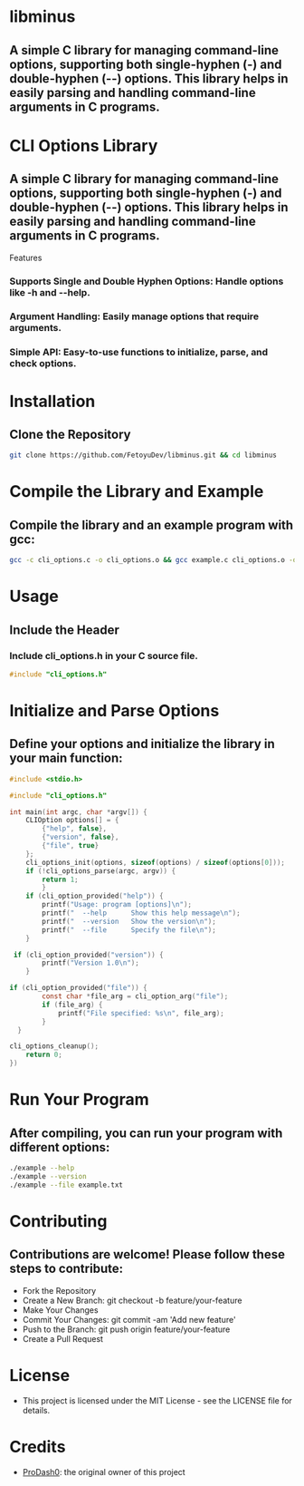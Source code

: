 # libminus
## A simple C library for managing command-line options, supporting both single-hyphen (-) and double-hyphen (--) options. This library helps in easily parsing and handling command-line arguments in C programs.

# CLI Options Library

## A simple C library for managing command-line options, supporting both single-hyphen (-) and double-hyphen (--) options. This library helps in easily parsing and handling command-line arguments in C programs.
Features

### Supports Single and Double Hyphen Options: Handle options like -h and --help.

### Argument Handling: Easily manage options that require arguments.
### Simple API: Easy-to-use functions to initialize, parse, and check options.

# Installation

## Clone the Repository
```bash
git clone https://github.com/FetoyuDev/libminus.git && cd libminus
```

# Compile the Library and Example
## Compile the library and an example program with gcc:
```bash
gcc -c cli_options.c -o cli_options.o && gcc example.c cli_options.o -o example
```

# Usage
## Include the Header
### Include **cli_options.h** in your C source file.
```c
#include "cli_options.h"
```

# Initialize and Parse Options
## Define your options and initialize the library in your main function:
```c
#include <stdio.h>

#include "cli_options.h"

int main(int argc, char *argv[]) {
    CLIOption options[] = {
        {"help", false},
        {"version", false},
        {"file", true}
    };
    cli_options_init(options, sizeof(options) / sizeof(options[0]));
    if (!cli_options_parse(argc, argv)) {
        return 1;
        }
    if (cli_option_provided("help")) {
        printf("Usage: program [options]\n");
        printf("  --help      Show this help message\n");
        printf("  --version   Show the version\n");
        printf("  --file      Specify the file\n");
    }

 if (cli_option_provided("version")) {
        printf("Version 1.0\n");
    }

if (cli_option_provided("file")) {
        const char *file_arg = cli_option_arg("file");
        if (file_arg) {
            printf("File specified: %s\n", file_arg);
        }
  }

cli_options_cleanup();
    return 0;
})
```

# Run Your Program
## After compiling, you can run your program with different options:
```bash
./example --help
./example --version
./example --file example.txt
```

# Contributing
## Contributions are welcome! Please follow these steps to contribute:
- Fork the Repository
- Create a New Branch: git checkout -b feature/your-feature
- Make Your Changes
- Commit Your Changes: git commit -am 'Add new feature'
- Push to the Branch: git push origin feature/your-feature
- Create a Pull Request

# License
- This project is licensed under the MIT License - see the LICENSE file for details.

# Credits
- [ProDash0](https://github.com/ProDash0): the original owner of this project

